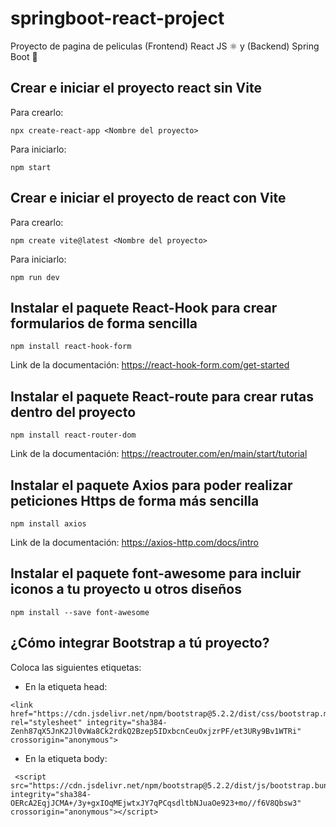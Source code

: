 # springboot-react-project
Proyecto de pagina de peliculas (Frontend) React JS ⚛️ y (Backend) Spring Boot 🍃

## Crear e iniciar el proyecto react sin Vite

Para crearlo:

```
npx create-react-app <Nombre del proyecto>
```

Para iniciarlo:

```
npm start
```

## Crear e iniciar el proyecto de react con Vite

Para crearlo:

```
npm create vite@latest <Nombre del proyecto>
```

Para iniciarlo:

```
npm run dev
```

## Instalar el paquete React-Hook para crear formularios de forma sencilla

```
npm install react-hook-form
```

Link de la documentación: https://react-hook-form.com/get-started

## Instalar el paquete React-route para crear rutas dentro del proyecto

```
npm install react-router-dom
```

Link de la documentación: https://reactrouter.com/en/main/start/tutorial

## Instalar el paquete Axios para poder realizar peticiones Https de forma más sencilla

```
npm install axios
```

Link de la documentación: https://axios-http.com/docs/intro

## Instalar el paquete font-awesome para incluir iconos a tu proyecto u otros diseños

```
npm install --save font-awesome
```

## ¿Cómo integrar Bootstrap a tú proyecto?

Coloca las siguientes etiquetas:

- En la etiqueta head:

```
<link href="https://cdn.jsdelivr.net/npm/bootstrap@5.2.2/dist/css/bootstrap.min.css" rel="stylesheet" integrity="sha384-Zenh87qX5JnK2Jl0vWa8Ck2rdkQ2Bzep5IDxbcnCeuOxjzrPF/et3URy9Bv1WTRi" crossorigin="anonymous">
```

- En la etiqueta body:

```
 <script src="https://cdn.jsdelivr.net/npm/bootstrap@5.2.2/dist/js/bootstrap.bundle.min.js" integrity="sha384-OERcA2EqjJCMA+/3y+gxIOqMEjwtxJY7qPCqsdltbNJuaOe923+mo//f6V8Qbsw3" crossorigin="anonymous"></script>
```
